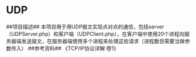 # UDP
##项目描述##
本项目用于用UDP报文实现点对点的通信，包括server（UDPServer.php）和客户端（UDPClient.php），在客户端中使用20个进程向服务器端发送报文，在服务器端使用多个进程来处理这些请求（进程数目需要当做参数传入）
##参考资料##
《TCP/IP协议详解:卷1》

